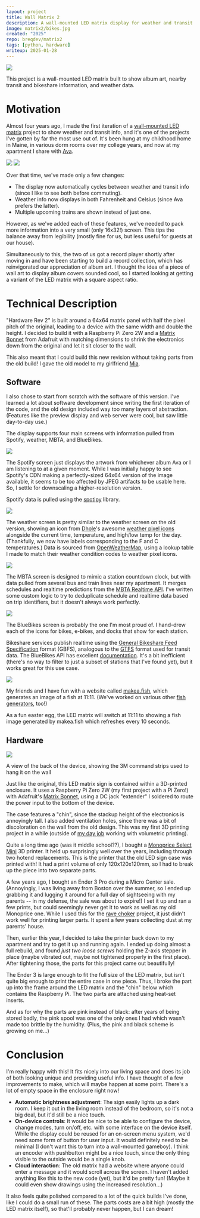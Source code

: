 ```yaml
---
layout: project
title: Wall Matrix 2
description: A wall-mounted LED matrix display for weather and transit data, take 2!
image: matrix2/bikes.jpg
created: "2025"
repo: breqdev/matrix2
tags: [python, hardware]
writeup: 2025-01-28
---
```


![](matrix2/trains_are_sleeping.jpg)

This project is a wall-mounted LED matrix built to show album art, nearby transit and bikeshare information, and weather data.

# Motivation

Almost four years ago, I made the first iteration of a [wall-mounted LED matrix](/projects/wallmatrix) project to show weather and transit info, and it's one of the projects I've gotten by far the most use out of. It's been hung at my childhood home in Maine, in various dorm rooms over my college years, and now at my apartment I share with [Ava](https://avasilver.dev/).

<div className="flex flex-col md:flex-row gap-2 [&>img]:!aspect-square [&>img]:!object-cover">

![](wallmatrix/mbta.jpg)
![](wallmatrix/weather.jpg)
</div>

Over that time, we've made only a few changes:

- The display now automatically cycles between weather and transit info (since I like to see both before commuting).
- Weather info now displays in both Fahrenheit and Celsius (since Ava prefers the latter).
- Multiple upcoming trains are shown instead of just one.

However, as we've added each of these features, we've needed to pack more information into a very small (only 16x32!) screen. This tips the balance away from legibility (mostly fine for us, but less useful for guests at our house).

Simultaneously to this, the two of us got a record player shortly after moving in and have been starting to build a record collection, which has reinvigorated our appreciation of album art. I thought the idea of a piece of wall art to display album covers sounded cool, so I started looking at getting a variant of the LED matrix with a square aspect ratio.

# Technical Description

"Hardware Rev 2" is built around a 64x64 matrix panel with half the pixel pitch of the original, leading to a device with the same width and double the height. I decided to build it with a Raspberry Pi Zero 2W and a [Matrix Bonnet](https://www.adafruit.com/product/3211) from Adafruit with matching dimensions to shrink the electronics down from the original and let it sit closer to the wall.

This also meant that I could build this new revision without taking parts from the old build! I gave the old model to my girlfriend [Mia](https://miakizz.quest).

## Software

I also chose to start from scratch with the software of this version. I've learned a lot about software development since writing the first iteration of the code, and the old design included way too many layers of abstraction. (Features like the preview display and web server were cool, but saw little day-to-day use.)

The display supports four main screens with information pulled from Spotify, weather, MBTA, and BlueBikes.

![](matrix2/spotify.jpg)

The Spotify screen just displays the artwork from whichever album Ava or I am listening to at a given moment. While I was initially happy to see Spotify's CDN making a perfectly-sized 64x64 version of the image available, it seems to be too affected by JPEG artifacts to be usable here. So, I settle for downscaling a higher-resolution version.

Spotify data is pulled using the [spotipy](https://spotipy.readthedocs.io/en/2.25.0/) library.

![](matrix2/weather.jpg)

The weather screen is pretty similar to the weather screen on the old version, showing an icon from [Dhole](https://dhole.github.io/)'s awesome [weather pixel icons](https://github.com/Dhole/weather-pixel-icons/) alongside the current time, temperature, and high/low temp for the day. (Thankfully, we now have labels corresponding to the F and C temperatures.) Data is sourced from [OpenWeatherMap](https://openweathermap.org/), using a lookup table I made to match their weather condition codes to weather pixel icons.

![](matrix2/mbta.jpg)

The MBTA screen is designed to mimic a station countdown clock, but with data pulled from several bus and train lines near my apartment. It merges schedules and realtime predictions from the [MBTA Realtime API](https://api-v3.mbta.com/). I've written some custom logic to try to deduplicate schedule and realtime data based on trip identifiers, but it doesn't always work perfectly.

![](matrix2/bikes.jpg)

The BlueBikes screen is probably the one I'm most proud of. I hand-drew each of the icons for bikes, e-bikes, and docks that show for each station.

Bikeshare services publish realtime using the [General Bikeshare Feed Specification](https://gbfs.org/) format (GBFS), analogous to the [GTFS](https://gtfs.org/) format used for transit data. The BlueBikes API has excellent [documentation](https://bluebikes.com/system-data). It's a bit inefficient (there's no way to filter to just a subset of stations that I've found yet), but it works great for this use case.

![](matrix2/fish.png)

My friends and I have fun with a website called [makea.fish](http://makea.fish/), which generates an image of a fish at 11:11. (We've worked on various other [fish generators](https://directory.breq.dev/), too!)

As a fun easter egg, the LED matrix will switch at 11:11 to showing a fish image generated by makea.fish which refreshes every 10 seconds.

## Hardware

![](matrix2/inside.jpg)

<Caption>A view of the back of the device, showing the 3M command strips used to hang it on the wall</Caption>

Just like the original, this LED matrix sign is contained within a 3D-printed enclosure. It uses a Raspberry Pi Zero 2W (my first project with a Pi Zero!) with Adafruit's [Matrix Bonnet](https://www.adafruit.com/product/3211), using a DC jack "extender" I soldered to route the power input to the bottom of the device.

The case features a "chin", since the stackup height of the electronics is annoyingly tall. I also added ventilation holes, since there was a bit of discoloration on the wall from the old design. This was my first 3D printing project in a while (outside of [my day job](https://www.quadratic3d.com/) working with volumetric printing).

Quite a long time ago (was it middle school??), I bought a [Monoprice Select Mini](https://www.mpselectmini.com/) 3D printer. It held up surprisingly well over the years, including through two hotend replacements. This is the printer that the old LED sign case was printed with! It had a print volume of only 120x120x120mm, so I had to break up the piece into two separate parts.

A few years ago, I bought an Ender 3 Pro during a Micro Center sale. (Annoyingly, I was living away from Boston over the summer, so I ended up grabbing it and lugging it around for a full day of sightseeing with my parents -- in my defense, the sale was about to expire!) I set it up and ran a few prints, but could seemingly never get it to work as well as my old Monoprice one. While I used this for the [rave choker](/projects/outshine) project, it just didn't work well for printing larger parts. It spent a few years collecting dust at my parents' house.

Then, earlier this year, I decided to take the printer back down to my apartment and try to get it up and running again. I ended up doing almost a full rebuild, and found _just two loose screws_ holding the Z-axis stepper in place (maybe vibrated out, maybe not tightened properly in the first place). After tightening those, the parts for this project came out beautifully!

The Ender 3 is large enough to fit the full size of the LED matrix, but isn't quite big enough to print the entire case in one piece. Thus, I broke the part up into the frame around the LED matrix and the "chin" below which contains the Raspberry Pi. The two parts are attached using heat-set inserts.

And as for why the parts are pink instead of black: after years of being stored badly, the pink spool was one of the only ones I had which wasn't made too brittle by the humidity. (Plus, the pink and black scheme is growing on me...)

# Conclusion

I'm really happy with this! It fits nicely into our living space and does its job of both looking unique and providing useful info. I have thought of a few improvements to make, which will maybe happen at some point. There's a lot of empty space in the enclosure right now!

- **Automatic brightness adjustment**: The sign easily lights up a dark room. I keep it out in the living room instead of the bedroom, so it's not a big deal, but it'd still be a nice touch.
- **On-device controls**: It would be nice to be able to configure the device, change modes, turn on/off, etc. with some interface on the device itself. While the display could be reused for an on-screen menu system, we'd need some form of button for user input. It would definitely need to be minimal (I don't want this to turn into a wall-mounted gameboy). I think an encoder with pushbutton might be a nice touch, since the only thing visible to the outside would be a single knob.
- **Cloud interaction**: The old matrix had a website where anyone could enter a message and it would scroll across the screen. I haven't added anything like this to the new code (yet), but it'd be pretty fun! (Maybe it could even show drawings using the increased resolution...)

It also feels quite polished compared to a lot of the quick builds I've done, like I could do a small run of these. The parts costs are a bit high (mostly the LED matrix itself), so that'll probably never happen, but I can dream!
